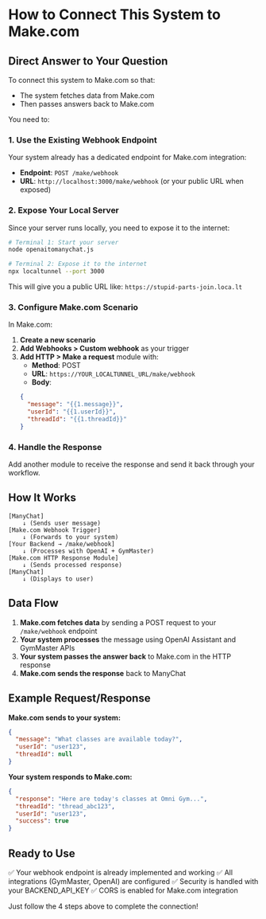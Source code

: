 # How to Connect This System to Make.com

## Direct Answer to Your Question

To connect this system to Make.com so that:
- The system fetches data from Make.com 
- Then passes answers back to Make.com

You need to:

### 1. Use the Existing Webhook Endpoint

Your system already has a dedicated endpoint for Make.com integration:
- **Endpoint**: `POST /make/webhook`
- **URL**: `http://localhost:3000/make/webhook` (or your public URL when exposed)

### 2. Expose Your Local Server

Since your server runs locally, you need to expose it to the internet:

```bash
# Terminal 1: Start your server
node openaitomanychat.js

# Terminal 2: Expose it to the internet
npx localtunnel --port 3000
```

This will give you a public URL like: `https://stupid-parts-join.loca.lt`

### 3. Configure Make.com Scenario

In Make.com:

1. **Create a new scenario**
2. **Add Webhooks > Custom webhook** as your trigger
3. **Add HTTP > Make a request** module with:
   - **Method**: POST
   - **URL**: `https://YOUR_LOCALTUNNEL_URL/make/webhook`
   - **Body**:
   ```json
   {
     "message": "{{1.message}}",
     "userId": "{{1.userId}}",
     "threadId": "{{1.threadId}}"
   }
   ```

### 4. Handle the Response

Add another module to receive the response and send it back through your workflow.

## How It Works

```
[ManyChat] 
    ↓ (Sends user message)
[Make.com Webhook Trigger]
    ↓ (Forwards to your system)
[Your Backend → /make/webhook]
    ↓ (Processes with OpenAI + GymMaster)
[Make.com HTTP Response Module]
    ↓ (Sends processed response)
[ManyChat]
    ↓ (Displays to user)
```

## Data Flow

1. **Make.com fetches data** by sending a POST request to your `/make/webhook` endpoint
2. **Your system processes** the message using OpenAI Assistant and GymMaster APIs
3. **Your system passes the answer back** to Make.com in the HTTP response
4. **Make.com sends the response** back to ManyChat

## Example Request/Response

**Make.com sends to your system:**
```json
{
  "message": "What classes are available today?",
  "userId": "user123",
  "threadId": null
}
```

**Your system responds to Make.com:**
```json
{
  "response": "Here are today's classes at Omni Gym...",
  "threadId": "thread_abc123",
  "userId": "user123",
  "success": true
}
```

## Ready to Use

✅ Your webhook endpoint is already implemented and working
✅ All integrations (GymMaster, OpenAI) are configured
✅ Security is handled with your BACKEND_API_KEY
✅ CORS is enabled for Make.com integration

Just follow the 4 steps above to complete the connection!